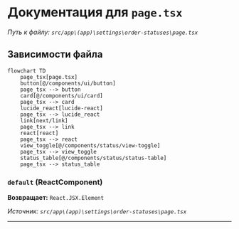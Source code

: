 # Документация для `page.tsx`

*Путь к файлу: `src/app\(app)\settings\order-statuses\page.tsx`*

## Зависимости файла

```mermaid
flowchart TD
    page_tsx[page.tsx]
    button[@/components/ui/button]
    page_tsx --> button
    card[@/components/ui/card]
    page_tsx --> card
    lucide_react[lucide-react]
    page_tsx --> lucide_react
    link[next/link]
    page_tsx --> link
    react[react]
    page_tsx --> react
    view_toggle[@/components/status/view-toggle]
    page_tsx --> view_toggle
    status_table[@/components/status/status-table]
    page_tsx --> status_table
```

### `default` (ReactComponent)

**Возвращает:** `React.JSX.Element`

*Источник: `src/app\(app)\settings\order-statuses\page.tsx`*

---
